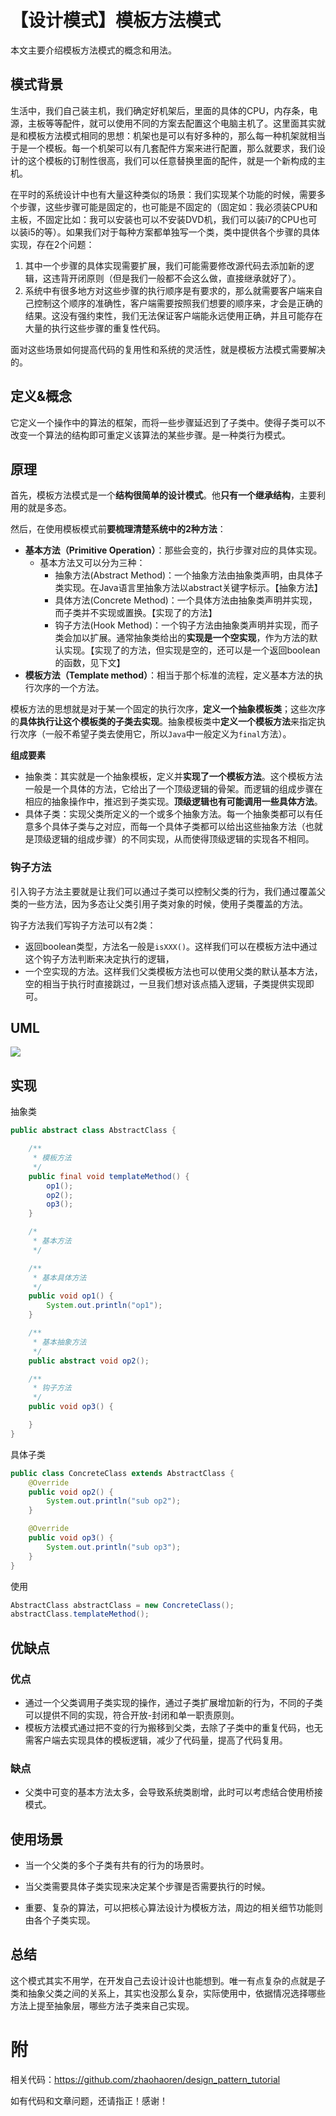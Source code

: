# 【设计模式】模板方法模式

本文主要介绍模板方法模式的概念和用法。

## 模式背景

生活中，我们自己装主机，我们确定好机架后，里面的具体的CPU，内存条，电源，主板等等配件，就可以使用不同的方案去配置这个电脑主机了。这里面其实就是和模板方法模式相同的思想：机架也是可以有好多种的，那么每一种机架就相当于是一个模板。每一个机架可以有几套配件方案来进行配置，那么就要求，我们设计的这个模板的订制性很高，我们可以任意替换里面的配件，就是一个新构成的主机。

在平时的系统设计中也有大量这种类似的场景：我们实现某个功能的时候，需要多个步骤，这些步骤可能是固定的，也可能是不固定的（固定如：我必须装CPU和主板，不固定比如：我可以安装也可以不安装DVD机，我们可以装i7的CPU也可以装i5的等）。如果我们对于每种方案都单独写一个类，类中提供各个步骤的具体实现，存在2个问题：

1.  其中一个步骤的具体实现需要扩展，我们可能需要修改源代码去添加新的逻辑，这违背开闭原则（但是我们一般都不会这么做，直接继承就好了）。
2.  系统中有很多地方对这些步骤的执行顺序是有要求的，那么就需要客户端来自己控制这个顺序的准确性，客户端需要按照我们想要的顺序来，才会是正确的结果。这没有强约束性，我们无法保证客户端能永远使用正确，并且可能存在大量的执行这些步骤的重复性代码。

面对这些场景如何提高代码的复用性和系统的灵活性，就是模板方法模式需要解决的。

## 定义&概念

它定义一个操作中的算法的框架，而将一些步骤延迟到了子类中。使得子类可以不改变一个算法的结构即可重定义该算法的某些步骤。是一种类行为模式。

## 原理

首先，模板方法模式是一个**结构很简单的设计模式**。他**只有一个继承结构**，主要利用的就是多态。

然后，在使用模板模式前**要梳理清楚系统中的2种方法**：

- **基本方法（Primitive Operation）**：那些会变的，执行步骤对应的具体实现。
  - 基本方法又可以分为三种：
    - 抽象方法(Abstract Method)：一个抽象方法由抽象类声明，由具体子类实现。在Java语言里抽象方法以abstract关键字标示。【抽象方法】
    - 具体方法(Concrete Method)：一个具体方法由抽象类声明并实现，而子类并不实现或置换。【实现了的方法】
    - 钩子方法(Hook Method)：一个钩子方法由抽象类声明并实现，而子类会加以扩展。通常抽象类给出的**实现是一个空实现**，作为方法的默认实现。【实现了的方法，但实现是空的，还可以是一个返回boolean的函数，见下文】
- **模板方法（Template method）**：相当于那个标准的流程，定义基本方法的执行次序的一个方法。

模板方法的思想就是对于某一个固定的执行次序，**定义一个抽象模板类**；这些次序的**具体执行让这个模板类的子类去实现**。抽象模板类中**定义一个模板方法**来指定执行次序（一般不希望子类去使用它，所以`Java`中一般定义为`final`方法）。

**组成要素**

- 抽象类：其实就是一个抽象模板，定义并**实现了一个模板方法**。这个模板方法一般是一个具体的方法，它给出了一个顶级逻辑的骨架。而逻辑的组成步骤在相应的抽象操作中，推迟到子类实现。**顶级逻辑也有可能调用一些具体方法**。
- 具体子类：实现父类所定义的一个或多个抽象方法。每一个抽象类都可以有任意多个具体子类与之对应，而每一个具体子类都可以给出这些抽象方法（也就是顶级逻辑的组成步骤）的不同实现，从而使得顶级逻辑的实现各不相同。

### 钩子方法

引入钩子方法主要就是让我们可以通过子类可以控制父类的行为，我们通过覆盖父类的一些方法，因为多态让父类引用子类对象的时候，使用子类覆盖的方法。

钩子方法我们写钩子方法可以有2类：

- 返回boolean类型，方法名一般是`isXXX()`。这样我们可以在模板方法中通过这个钩子方法判断来决定执行的逻辑，
- 一个空实现的方法。这样我们父类模板方法也可以使用父类的默认基本方法，空的相当于执行时直接跳过，一旦我们想对该点插入逻辑，子类提供实现即可。

## UML

![](https://p6-juejin.byteimg.com/tos-cn-i-k3u1fbpfcp/ea050bfb5fca4e488b47cb0d80e6195f~tplv-k3u1fbpfcp-zoom-1.image)

## 实现

抽象类

```java
public abstract class AbstractClass {

    /**
     * 模板方法
     */
    public final void templateMethod() {
        op1();
        op2();
        op3();
    }

    /*
     * 基本方法
     */

    /**
     * 基本具体方法
     */
    public void op1() {
        System.out.println("op1");
    }

    /**
     * 基本抽象方法
     */
    public abstract void op2();

    /**
     * 钩子方法
     */
    public void op3() {

    }
}
```

具体子类

```java
public class ConcreteClass extends AbstractClass {
    @Override
    public void op2() {
        System.out.println("sub op2");
    }

    @Override
    public void op3() {
        System.out.println("sub op3");
    }
}
```

使用

```java
AbstractClass abstractClass = new ConcreteClass();
abstractClass.templateMethod();
```

## 优缺点

### 优点

- 通过一个父类调用子类实现的操作，通过子类扩展增加新的行为，不同的子类可以提供不同的实现，符合开放-封闭和单一职责原则。
- 模板方法模式通过把不变的行为搬移到父类，去除了子类中的重复代码，也无需客户端去实现具体的模板逻辑，减少了代码量，提高了代码复用。

### 缺点

- 父类中可变的基本方法太多，会导致系统类剧增，此时可以考虑结合使用桥接模式。

## 使用场景

- 当一个父类的多个子类有共有的行为的场景时。
- 当父类需要具体子类实现来决定某个步骤是否需要执行的时候。

- 重要、复杂的算法，可以把核心算法设计为模板方法，周边的相关细节功能则由各个子类实现。

## 总结

这个模式其实不用学，在开发自己去设计设计也能想到。唯一有点复杂的点就是子类和抽象父类之间的关系上，其实也没那么复杂，实际使用中，依据情况选择哪些方法上提至抽象层，哪些方法子类来自己实现。

# 附

相关代码：https://github.com/zhaohaoren/design_pattern_tutorial

如有代码和文章问题，还请指正！感谢！